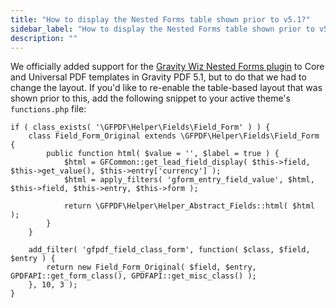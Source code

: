 ```yaml
---
title: "How to display the Nested Forms table shown prior to v5.1?"
sidebar_label: "How to display the Nested Forms table shown prior to v5.1?"
description: ""
---
```


We officially added support for the [Gravity Wiz Nested Forms plugin](https://gravitywiz.com/documentation/gravity-forms-nested-forms/?ref=78) to Core and Universal PDF templates in Gravity PDF 5.1, but to do that we had to change the layout. If you'd like to re-enable the table-based layout that was shown prior to this, add the following snippet to your active theme's `functions.php` file:

```
if ( class_exists( '\GFPDF\Helper\Fields\Field_Form' ) ) {
	class Field_Form_Original extends \GFPDF\Helper\Fields\Field_Form {
		public function html( $value = '', $label = true ) {
			$html = GFCommon::get_lead_field_display( $this->field, $this->get_value(), $this->entry['currency'] );
			$html = apply_filters( 'gform_entry_field_value', $html, $this->field, $this->entry, $this->form );

			return \GFPDF\Helper\Helper_Abstract_Fields::html( $html );
		}
	}

	add_filter( 'gfpdf_field_class_form', function( $class, $field, $entry ) {
		return new Field_Form_Original( $field, $entry, GPDFAPI::get_form_class(), GPDFAPI::get_misc_class() );
	}, 10, 3 );
}
```